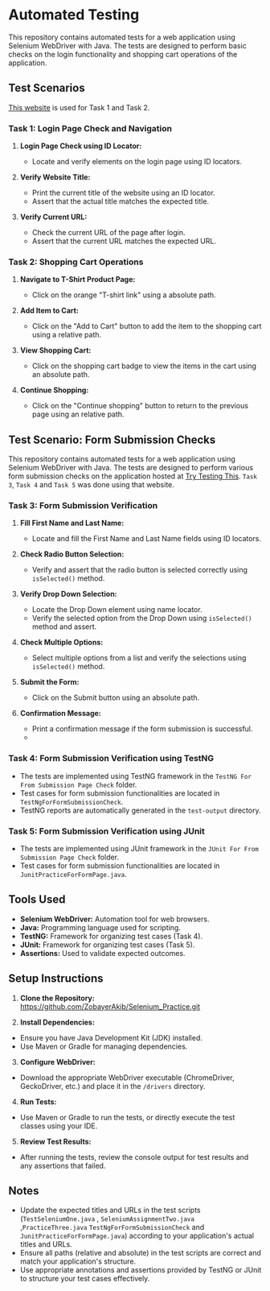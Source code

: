 # Automated Testing 

This repository contains automated tests for a web application using Selenium WebDriver with Java. The tests are designed to perform basic checks on the login functionality and shopping cart operations of the application.

## Test Scenarios
[This website](https://www.saucedemo.com/)  is used for Task 1 and Task 2.
 
### Task 1: Login Page Check and Navigation

1. **Login Page Check using ID Locator:**
   - Locate and verify elements on the login page using ID locators.
   
2. **Verify Website Title:**
   - Print the current title of the website using an ID locator.
   - Assert that the actual title matches the expected title.
   
3. **Verify Current URL:**
   - Check the current URL of the page after login.
   - Assert that the current URL matches the expected URL.

### Task 2: Shopping Cart Operations

1. **Navigate to T-Shirt Product Page:**
   - Click on the orange "T-shirt link" using a absolute path.
   
2. **Add Item to Cart:**
   - Click on the "Add to Cart" button to add the item to the shopping cart using a relative path.
   
3. **View Shopping Cart:**
   - Click on the shopping cart badge to view the items in the cart using an absolute path.
   
4. **Continue Shopping:**
   - Click on the "Continue shopping" button to return to the previous page using an relative path.




## Test Scenario: Form Submission Checks
This repository contains automated tests for a web application using Selenium WebDriver with Java. The tests are designed to perform various form submission checks on the application hosted at [Try Testing This](https://trytestingthis.netlify.app/). `Task 3`, `Task 4` and `Task 5` was done using that website.

### Task 3: Form Submission Verification

1. **Fill First Name and Last Name:**
   - Locate and fill the First Name and Last Name fields using ID locators.

2. **Check Radio Button Selection:**
   - Verify and assert that the radio button is selected correctly using `isSelected()` method.
   
3. **Verify Drop Down Selection:**
   - Locate the Drop Down element using name locator.
   - Verify the selected option from the Drop Down using `isSelected()` method and assert.

4. **Check Multiple Options:**
   - Select multiple options from a list and verify the selections using `isSelected()` method.

5. **Submit the Form:**
   - Click on the Submit button using an absolute path.
   
6. **Confirmation Message:**
   - Print a confirmation message if the form submission is successful.
   - 
### Task 4: Form Submission Verification using TestNG

- The tests are implemented using TestNG framework in the `TestNG For From Submission Page Check` folder.
- Test cases for form submission functionalities are located in `TestNgForFormSubmissionCheck`.
- TestNG reports are automatically generated in the `test-output` directory.

### Task 5: Form Submission Verification using JUnit

- The tests are implemented using JUnit framework in the `JUnit For From Submission Page Check` folder.
- Test cases for form submission functionalities are located in `JunitPracticeForFormPage.java`.



## Tools Used

- **Selenium WebDriver:** Automation tool for web browsers.
- **Java:** Programming language used for scripting.
- **TestNG:** Framework for organizing test cases (Task 4).
- **JUnit:** Framework for organizing test cases (Task 5).
- **Assertions:** Used to validate expected outcomes.

## Setup Instructions

1. **Clone the Repository:**  https://github.com/ZobayerAkib/Selenium_Practice.git


2. **Install Dependencies:**
- Ensure you have Java Development Kit (JDK) installed.
- Use Maven or Gradle for managing dependencies.

3. **Configure WebDriver:**
- Download the appropriate WebDriver executable (ChromeDriver, GeckoDriver, etc.) and place it in the `/drivers` directory.

4. **Run Tests:**
- Use Maven or Gradle to run the tests, or directly execute the test classes using your IDE.

5. **Review Test Results:**
- After running the tests, review the console output for test results and any assertions that failed.

## Notes

- Update the expected titles and URLs in the test scripts (`TestSeleniumOne.java` , `SeleniumAssignmentTwo.java` ,`PracticeThree.java` `TestNgForFormSubmissionCheck` and `JunitPracticeForFormPage.java`) according to your application's actual titles and URLs.
- Ensure all paths (relative and absolute) in the test scripts are correct and match your application's structure.
- Use appropriate annotations and assertions provided by TestNG or JUnit to structure your test cases effectively.
